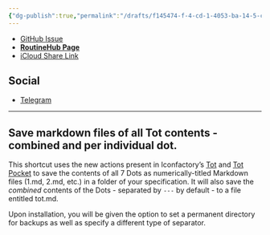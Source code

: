 ```yaml
---
{"dg-publish":true,"permalink":"/drafts/f145474-f-4-cd-1-4053-ba-14-5-cff-16857362/","dgHomeLink":true,"dgPassFrontmatter":false}
---
```



- [GitHub Issue](https://github.com/extratone/i/issues/168)
- [**RoutineHub Page**](https://routinehub.co/shortcut/11458)
- [iCloud Share Link](https://www.icloud.com/shortcuts/debc52d2d0334700a4ed84ee21e92359)

## Social

- [Telegram](https://t.me/extratone/10863)

---

## Save markdown files of all Tot contents - combined and per individual dot.

This shortcut uses the new actions present in Iconfactory’s [Tot](https://apps.apple.com/us/app/tot/id1491071483) and [Tot Pocket](https://apps.apple.com/us/app/tot-pocket/id1498235191) to save the contents of all 7 Dots as numerically-titled Markdown files (1.md, 2.md, etc.) in a folder of your specification. It will also save the *combined* contents of the Dots - separated by `---` by default - to a file entitled tot.md. 

Upon installation, you will be given the option to set a permanent directory for backups as well as specify a different type of separator.